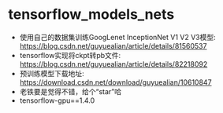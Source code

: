 # tensorflow_models_nets

- 使用自己的数据集训练GoogLenet InceptionNet V1 V2 V3模型: 
  https://blog.csdn.net/guyuealian/article/details/81560537
- tensorflow实现将ckpt转pb文件:
  https://blog.csdn.net/guyuealian/article/details/82218092
- 预训练模型下载地址:
  https://download.csdn.net/download/guyuealian/10610847
- 老铁要是觉得不错，给个“star”哈
- tensorflow-gpu==1.4.0

